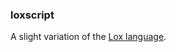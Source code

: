 ### loxscript

A slight variation of the [Lox language][lox].

[lox]: http://www.craftinginterpreters.com/the-lox-language.html

